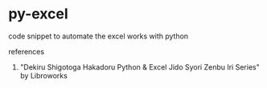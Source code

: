 # py-excel

code snippet to automate the excel works with python

references
1. "Dekiru Shigotoga Hakadoru Python & Excel Jido Syori Zenbu Iri Series" by Libroworks

